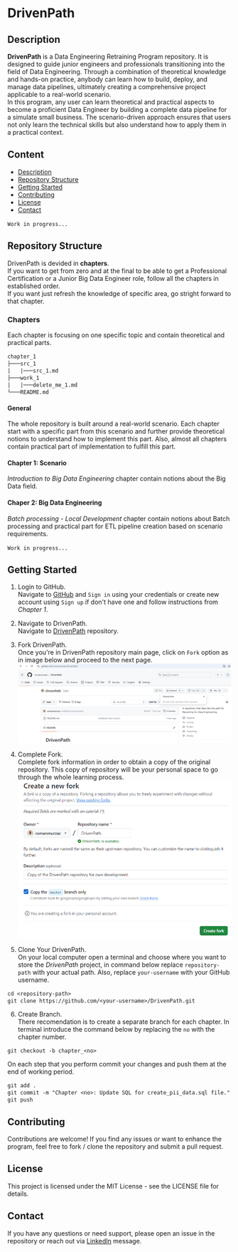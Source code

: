 # DrivenPath

## Description
**DrivenPath** is a Data Engineering Retraining Program repository. It is designed to guide junior engineers and professionals transitioning into the field of Data Engineering. Through a combination of theoretical knowledge and hands-on practice, anybody can learn how to build, deploy, and manage data pipelines, ultimately creating a comprehensive project applicable to a real-world scenario.\
In this program, any user can learn theoretical and practical aspects to become a proficient Data Engineer by building a complete data pipeline for a simulate small business. The scenario-driven approach ensures that users not only learn the technical skills but also understand how to apply them in a practical context.

## Content
- [Description](#description)
- [Repository Structure](#repository-structure)
- [Getting Started](#getting-started)
- [Contributing](#contributing)
- [License](#license)
- [Contact](#contact)

`Work in progress...`

## Repository Structure
DrivenPath is devided in **chapters**.\
If you want to get from zero and at the final to be able to get a Professional Certification or a Junior Big Data Engineer role, follow all the chapters in established order.\
If you want just refresh the knowledge of specific area, go stright forward to that chapter.

### Chapters
Each chapter is focusing on one specific topic and contain theoretical and practical parts.

```
chapter_1
├───src_1
|   |───src_1.md
├───work_1
|   |───delete_me_1.md
└───README.md
```

#### General
The whole repository is built around a real-world scenario. Each chapter start with a specific part from this scenario and further provide theoretical notions to understand how to implement this part. Also, almost all chapters contain practical part of implementation to fulfill this part.  

#### Chapter 1: Scenario
*Introduction to Big Data Engineering* chapter contain notions about the Big Data field.

#### Chaper 2: Big Data Engineering
*Batch processing - Local Development* chapter contain notions about Batch processing and practical part for ETL pipeline creation based on scenario requirements.


`Work in progress...`

## Getting Started
1. Login to GitHub.\
Navigate to [GitHub](https://github.com/) and `Sign in` using your credentials or create new account using `Sign up` if don't have one and follow instructions from *Chapter 1*.

2. Navigate to DrivenPath.\
Navigate to [DrivenPath](https://github.com/romanmurzac/DrivenPath) repository.

3. Fork DrivenPath.\
Once you're in DrivenPath repository main page, click on `Fork` option as in image below and proceed to the next page.
![Fork DrivenPath.](media/image_0.1.PNG "Fork DrivenPath")

4. Complete Fork.\
Complete fork information in order to obtain a copy of the original repository. This copy of repository will be your personal space to go through the whole learning process.
![Complete Fork process.](media/image_0.2.PNG "Complete Fork process")

5. Clone Your DrivenPath.\
On your local computer open a terminal and choose where you want to store the *DrivenPath* project, in command below replace `repository-path` with your actual path. Also, replace `your-username` with your GitHub username.
```
cd <repository-path>
git clone https://github.com/<your-username>/DrivenPath.git
```

6. Create Branch.\
There recomendation is to create a separate branch for each chapter. In terminal introduce the command below by replacing the `no` with the chapter number.
```
git checkout -b chapter_<no>
```
On each step that you perform commit your changes and push them at the end of working period.
```
git add .
git commit -m "Chapter <no>: Update SQL for create_pii_data.sql file."
git push
```

## Contributing
Contributions are welcome! If you find any issues or want to enhance the program, feel free to fork / clone the repository and submit a pull request.

## License
This project is licensed under the MIT License - see the LICENSE file for details.

## Contact
If you have any questions or need support, please open an issue in the repository or reach out via [LinkedIn](https://www.linkedin.com/in/roman-murzac/) message.
